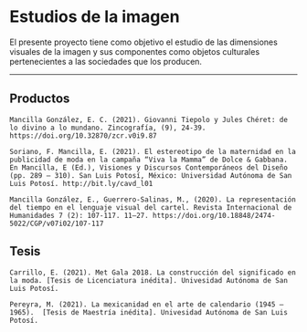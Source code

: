 # Estudios de la imagen

El presente proyecto tiene como objetivo el estudio de las dimensiones visuales de la imagen y sus componentes como objetos culturales pertenecientes a las sociedades que los producen.

---

## Productos



``Mancilla González, E. C. (2021). Giovanni Tiepolo y Jules Chéret: de lo divino a lo mundano. Zincografía, (9), 24-39. https://doi.org/10.32870/zcr.v0i9.87``

``Soriano, F. Mancilla, E. (2021). El estereotipo de la maternidad en la publicidad de moda en la campaña “Viva la Mamma” de Dolce & Gabbana. En Mancilla, E (Ed.), Visiones y Discursos Contemporáneos del Diseño (pp. 289 – 310). San Luis Potosí, México: Universidad Autónoma de San Luis Potosí. http://bit.ly/cavd_l01``

``Mancilla González, E., Guerrero-Salinas, M., (2020). La representación del tiempo en el lenguaje visual del cartel. Revista Internacional de Humanidades 7 (2): 107-117. 11–27. https://doi.org/10.18848/2474-5022/CGP/v07i02/107-117``

## Tesis

``Carrillo, E. (2021). Met Gala 2018. La construcción del significado en la moda. [Tesis de Licenciatura inédita]. Univesidad Autónoma de San Luis Potosí.``  

``Pereyra, M. (2021). La mexicanidad en el arte de calendario (1945 – 1965).  [Tesis de Maestría inédita]. Univesidad Autónoma de San Luis Potosí.``
